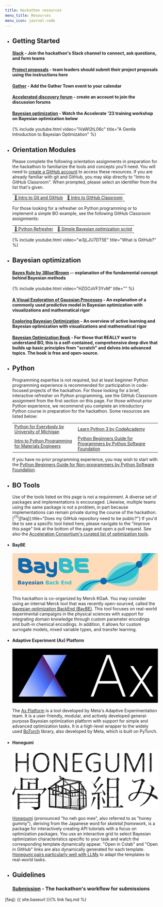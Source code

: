 ```yaml
---
title: Hackathon resources
menu_title: Resources
menu_icon: journal-code
---
```


<ul class="grid">

<li class="resource-block" markdown="1">

## Getting Started

#### [Slack](https://join.slack.com/share/enQtNjc0MDgwNTM2OTIzNy02ZmZiZDM0YTlkNDVlYzQyNzJjODk2MThkNjM2YWZlZjliY2MxZjlkZmMxMWUzNzlhYzA2ZTFjYjJlYWNlZDQ0) - Join the hackathon's Slack channel to connect, ask questions, and form teams

#### [Project proposals](_/../submission.md) - team leaders should submit their project proposals using the instructions here

#### [Gather](https://app.gather.town/events/aWWEyxSfRJGgvVwT3rSA) - Add the Gather Town event to your calendar

####  [Accelerated discovery forum](https://accelerated-discovery.discourse.group/) - create an account to join the discussion forums

#### [Bayesian optimization](https://youtu.be/IVaWl2tL06c) - Watch the Accelerate '23 training workshop on Bayesian optimization below

{% include youtube.html video="IVaWl2tL06c" title="A Gentle Introduction to Bayesian Optimization" %}

</li>

<li class="resource-block" markdown="1">

## Orientation Modules

Please complete the following orientation assignments in preparation for the hackathon to familiarize the tools and concepts you'll need. You will need to [create a GitHub account](https://github.com/join) to access these resources. If you are already familiar with git and GitHub, you may skip directly to "Intro to GitHub Classroom". When prompted, please select an identifier from the list that's given.

<table>
    <tr>
        <td><a href="https://classroom.github.com/a/2rswOlPi">📝 Intro to Git and GitHub</a></td>
        <td><a href="https://classroom.github.com/a/EaTuZ8L8">📝 Intro to GitHub Classroom</a></td>
    </tr>
</table>

For those looking for a refresher on Python programming or to implement a simple BO example, see the following GitHub Classroom assignments:

<table>
    <tr>
        <td><a href="https://classroom.github.com/a/XFCJVXYP">📝 Python Refresher</a></td>
        <td><a href="https://classroom.github.com/a/TlzXth_g">📝 Simple Bayesian optimization script</a></td>
    </tr>
</table>

{% include youtube.html video="w3jLJU7DT5E" title="What is GitHub?" %}

</li>

<li class="resource-block" markdown="1">

## Bayesian optimization

#### [Bayes Rule by 3Blue1Brown](https://youtu.be/HZGCoVF3YvM) -- explanation of the fundamental concept behind Bayesian methods

{% include youtube.html video="HZGCoVF3YvM" title="" %}

#### [A Visual Exploration of Gaussian Processes](https://distill.pub/2019/visual-exploration-gaussian-processes/) - An explanation of a commonly used predictive model in Bayesian optimization with visualizations and mathematical rigor

#### [Exploring Bayesian Optimization](https://distill.pub/2020/bayesian-optimization/) - An overview of active learning and Bayesian optimization with visualizations and mathematical rigor

#### [Bayesian Optimization Book](https://bayesoptbook.com/) - For those that REALLY want to understand BO, this is a self-contained, comprehensive deep dive that builds up basic principles from "scratch" and delves into advanced topics. The book is free and open-source.

</li>

<li class="resource-block" markdown="1">

## Python

Programming expertise is not required, but at least beginner Python programming experience is recommended for participation in code-focused projects of the hackathon. For those looking for a brief, interactive refresher on Python programming, see the GitHub Classroom assignment from the first section on this page. For those without prior Python experience, we recommend you complete an introductory Python course in preparation for the hackathon. Some resources are listed below:

<table>
    <tr>
        <td><a href="https://www.coursera.org/specializations/python">Python for Everybody by University of Michigan</a></td>
        <td><a href="https://www.codecademy.com/learn/learn-python-3">Learn Python 3 by CodeAcademy</a></td>
    </tr>
    <tr>
        <td><a href="https://youtube.com/playlist?list=PLL0SWcFqypCmkHClksnGlab3wglEVMqNN">Intro to Python Programming for Materials Engineers</a></td>
        <td><a href="https://wiki.python.org/moin/BeginnersGuide/Programmers">Python Beginners Guide for Programmers by Python Software Foundation</a></td>
    </tr>
</table>

If you have no prior programming experience, you may wish to start with the [Python Beginners Guide for Non-programmers by Python Software Foundation](https://www.python.org/about/gettingstarted/).

</li>

<li class="resource-block" markdown="1">

## BO Tools

Use of the tools listed on this page is not a requirement. A diverse set of packages and implementations is encouraged. Likewise, multiple teams using the same package is not a problem, in part because implementations can remain private during the course of the hackathon.[<sup>(?)</sup>][faq]{:title="Does my GitHub repository need to be public?"} If you'd like to see a specific tool listed here, please navigate to the "Improve this page" link at the bottom of the page and open a pull request. See also the [Acceleration Consortium's curated list of optimization tools](https://github.com/AccelerationConsortium/awesome-self-driving-labs#optimization).

</li>

<li class="resource-block" markdown="1">

#### BayBE

[![baybe](./assets/baybe.png)](https://github.com/emdgroup/baybe)

This hackathon is co-organized by Merck KGaA. You may consider using an internal Merck tool that was recently open-sourced, called the [Bayesian optimization BackEnd (BayBE)](https://github.com/emdgroup/baybe). This tool focuses on real-world experimental campaigns in the physical sciences with support for integrating domain knowledge through custom parameter encodings and built-in chemical encodings. In addition, it allows for custom surrogate models, mixed variable types, and transfer learning.

</li>

<li class="resource-block" markdown="1">

#### Adaptive Experiment (Ax) Platform

[![ax](./assets/ax-black-background.png)](https://ax.dev/)

The [Ax Platform](https://ax.dev/) is a tool developed by Meta's Adaptive Experimentation team. It is a user-friendly, modular, and actively developed general-purpose Bayesian optimization platform with support for simple and advanced optimization tasks. It is a high-level wrapper to the widely used [BoTorch](https://botorch.org/) library, also developed by Meta, which is built on PyTorch.

</li>

<li class="resource-block" markdown="1">

#### Honegumi

[![honegumi](./assets/honegumi.png)](https://honegumi.readthedocs.io/en/latest/)

[Honegumi](https://honegumi.readthedocs.io/en/latest/) (pronounced "ho neh goo mee", also referred to as "honey gummy"), deriving from the Japanese word for _skeletal framework_, is a package for interactively creating API tutorials with a focus on optimization packages. You use an interactive grid to select Bayesian optimization characteristics specific to your task and watch the corresponding template dynamically appear. "Open in Colab" and "Open in GitHub" links are also dynamically generated for each template. [Honegumi pairs particularly well with LLMs](https://youtu.be/rnI2BvGgP9o) to adapt the templates to real-world tasks.

</li>

<li class="resource-block" markdown="1">

## Guidelines

### [Submission](_/../submission.md) - The hackathon's workflow for submissions

</li>

</ul>

[faq]: {{ site.baseurl }}{% link faq.md %}
